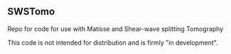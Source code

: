 ## SWSTomo
Repo for code for use with Matisse and Shear-wave splitting Tomography

This code is not intended for distribution and is firmly "in development".
